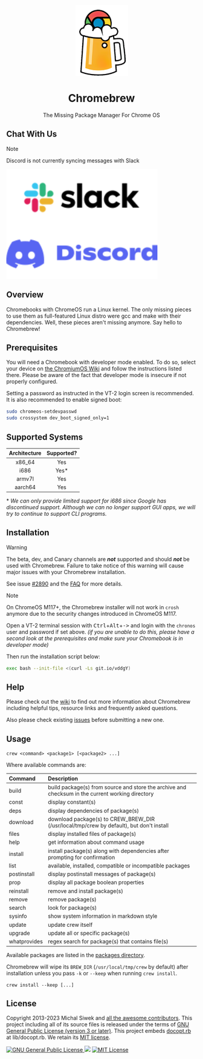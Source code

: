 <div align="center">
  <img src="images/brew.png" alt="Chromebrew icon">
  <h1>Chromebrew</h1>
  <p>The Missing Package Manager For Chrome OS</p>
</div>

## Chat With Us

> [!NOTE]
> Discord is not currently syncing messages with Slack

<div>
  <a href="mailto:crewonslack@gmail.com?subject=Slack invitation link request&amp;body=This email is auto-generated by README.md" target="_blank"><img src="./images/slack.svg" alt="Slack Invite" align="middle"></a>
  <a href="https://discord.gg/QRrzBXN" target="_blank"><img src="./images/discord.svg" alt="Discord Invite" align="middle"></a>
</div>

## Overview

Chromebooks with ChromeOS run a Linux kernel. The only missing pieces to use them as full-featured Linux distro were gcc and make with their dependencies. Well, these pieces aren't missing anymore. Say hello to Chromebrew!

## Prerequisites

You will need a Chromebook with developer mode enabled. To do so, select your device on [the ChromiumOS Wiki](https://www.chromium.org/chromium-os/developer-information-for-chrome-os-devices) and follow the instructions listed there. Please be aware of the fact that developer mode is insecure if not properly configured.

Setting a password as instructed in the VT-2 login screen is recommended. It is also recommended to enable signed boot:

```bash
sudo chromeos-setdevpasswd
sudo crossystem dev_boot_signed_only=1
```

## Supported Systems

| Architecture | Supported? |
|:------------:|:----------:|
| x86_64       | Yes        |
| i686         | Yes\*      |
| armv7l       | Yes        |
| aarch64      | Yes        |

\* _We can only provide limited support for i686 since Google has discontinued support. Although we can no longer support GUI apps, we will try to continue to support CLI programs._

## Installation

> [!WARNING]
> The beta, dev, and Canary channels are ***not*** supported and should ***not*** be used with Chromebrew. Failure to take notice of this warning will cause major issues with your Chromebrew installation.
>
> See issue [#2890](https://github.com/chromebrew/chromebrew/issues/2890) and the [FAQ](https://github.com/chromebrew/chromebrew/wiki/FAQ) for more details.

> [!NOTE]
> On ChromeOS M117+, the Chromebrew installer will not work in `crosh` anymore due to the security changes introduced in ChromeOS M117.

Open a VT-2 terminal session with <kbd>Ctrl</kbd>+<kbd>Alt</kbd>+<kbd>-></kbd> and login with the `chronos` user and password if set above. *(if you are unable to do this, please have a second look at the prerequisites and make sure your Chromebook is in developer mode)*

Then run the installation script below:

```bash
exec bash --init-file <(curl -Ls git.io/vddgY)
```

## Help

Please check out the [wiki](https://github.com/chromebrew/chromebrew/wiki) to find out more information about Chromebrew including helpful tips, resource links and frequently asked questions.

Also please check existing [issues](https://github.com/chromebrew/chromebrew/issues) before submitting a new one.

## Usage

```text
crew <command> <package1> [<package2> ...]
```

Where available commands are:

| Command | Description |
|:---|:---|
| build | build package(s) from source and store the archive and checksum in the current working directory |
| const | display constant(s) |
| deps | display dependencies of package(s) |
| download | download package(s) to CREW_BREW_DIR (/usr/local/tmp/crew by default), but don't install |
| files | display installed files of package(s) |
| help | get information about command usage |
| install | install package(s) along with dependencies after prompting for confirmation |
| list | available, installed, compatible or incompatible packages |
| postinstall | display postinstall messages of package(s) |
| prop | display all package boolean properties |
| reinstall | remove and install package(s) |
| remove | remove package(s) |
| search | look for package(s) |
| sysinfo | show system information in markdown style |
| update | update crew itself |
| upgrade | update all or specific package(s) |
| whatprovides | regex search for package(s) that contains file(s) |

Available packages are listed in the [packages directory](https://github.com/chromebrew/chromebrew/tree/master/packages).

Chromebrew will wipe its `BREW_DIR` (`/usr/local/tmp/crew` by default) after installation unless you pass `-k` or `--keep` when running `crew install`.

```text
crew install --keep [...]
```

## License

Copyright 2013-2023 Michal Siwek and [all the awesome contributors](https://github.com/chromebrew/chromebrew/graphs/contributors). This project including all of its source files is released under the terms of [GNU General Public License (version 3 or later)](http://www.gnu.org/licenses/gpl.txt). This project embeds [docopt.rb](https://github.com/docopt/docopt.rb) at lib/docopt.rb. We retain its [MIT license](https://github.com/chromebrew/chromebrew/blob/master/lib/docopt.LICENSE).

<div>
  <a rel="license-software" href="https://www.gnu.org/licenses/gpl-3.0.en.html">
    <img alt="GNU General Public License" src="https://www.gnu.org/graphics/gplv3-127x51.png" height="31" />
  </a>
  <img src="about:blank" width="15px"> <!-- acting a space between two images -->
  <a rel="license-docopt" href="https://mit-license.org/">
    <img alt="MIT License" src="https://upload.wikimedia.org/wikipedia/commons/0/0c/MIT_logo.svg" height="31" />
  </a>
</div>
